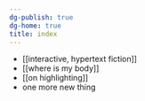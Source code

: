 ```yaml
---
dg-publish: true
dg-home: true
title: index
---
```

- [[interactive, hypertext fiction]]
- [[where is my body]]
- [[on highlighting]] 
- one more new thing 